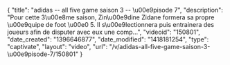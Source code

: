 {
    "title": "adidas -- all five game saison 3 -- \u00e9pisode 7",
    "description": "Pour cette 3\u00e8me saison, Zin\u00e9dine Zidane formera sa propre \u00e9quipe de foot \u00e0 5. Il s\u00e9lectionnera puis entrainera des joueurs afin de disputer avec eux une comp...",
    "videoid": "150801",
    "date_created": "1396646877",
    "date_modified": "1418181254",
    "type": "captivate",
    "layout": "video",
    "url": "\/v\/adidas-all-five-game-saison-3-\u00e9pisode-7\/150801"
}